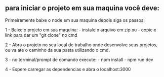 ## para iniciar o projeto em sua maquina você deve:

Primeiramente baixe o node em sua maquina depois siga os passos:

1 - Baixe o projeto em sua maquina:
    - instale o arquivo em zip
    ou
    - copie o link para dar um "git clone" no cmd
 
 2 - Abra o projeto no seu local de trabalho onde desenvolve seus projetos, ou va ate o caminho da sua pasta utilizando o cmd.
 
 3 - no terminal/prompt de comando execute:
     - npm install
     - npm run dev
 
 4 - Espere carregar as dependencias e abra o localhost:3000
